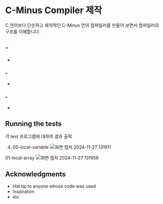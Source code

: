 # C-Minus Compiler 제작

C 언어보다 단순하고 제약적인 C-Minus 언어 컴파일러를 만들어 보면서 컴파일러의 구조를 이해합니다.

## -

-

### -

-

### -

-

## Running the tests
각 test 프로그램에 대하여 결과 출력

4. 00-local-variable
![화면 캡처 2024-11-27 131911](https://github.com/user-attachments/assets/18d82b0b-7fa5-4085-925a-55bf29edefff)


01-local-array
![화면 캡처 2024-11-27 131956](https://github.com/user-attachments/assets/5ad84f77-d6a7-4584-80c0-e257e136ea78)


## Acknowledgments

* Hat tip to anyone whose code was used
* Inspiration
* etc

